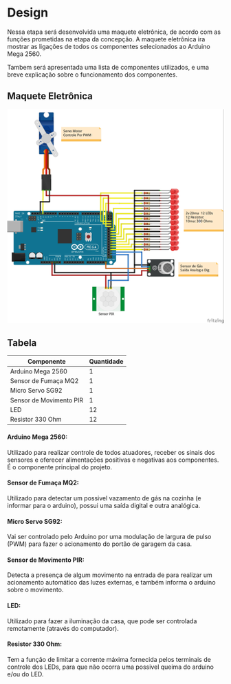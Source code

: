 # Design

Nessa etapa será desenvolvida uma maquete eletrônica, de acordo com as funções prometidas na etapa da concepção. 
A maquete eletrônica ira mostrar as ligações de todos os componentes selecionados ao Arduino Mega 2560. 

Tambem será apresentada uma lista de componentes utilizados, e uma breve explicação sobre o funcionamento dos componentes.
## Maquete Eletrônica
![](./imagens/desing%20stanis.jpg)
## Tabela

| Componente | Quantidade |   
| ----------------------| ---------- |
|Arduino Mega 2560| 1
| Sensor de Fumaça MQ2	 |  1
| Micro Servo SG92| 1
| Sensor de Movimento PIR | 1
| LED 	 |  12
| Resistor 330 Ohm	| 12

#### Arduino Mega 2560:
Utilizado para realizar controle de todos atuadores, receber os sinais dos sensores e oferecer alimentações positivas e negativas aos componentes. É o componente principal do projeto.

#### Sensor de Fumaça MQ2:
Utilizado para detectar um possivel vazamento de gás na cozinha (e informar para o arduino), possui uma saída digital e outra analógica.

#### Micro Servo SG92:
Vai ser controlado pelo Arduino por uma modulação de largura de pulso (PWM) para fazer o acionamento do portão de garagem da casa.

#### Sensor de Movimento PIR:
Detecta a presença de algum movimento na entrada de para realizar um acionamento automático das luzes externas, e também informa o arduino sobre o movimento.

#### LED:
Utilizado para fazer a iluminação da casa, que pode ser controlada remotamente (através do computador).

#### Resistor 330 Ohm:
Tem a função de limitar a corrente máxima fornecida pelos terminais de controle dos LEDs, para que não ocorra uma possivel queima do arduino e/ou do LED.
